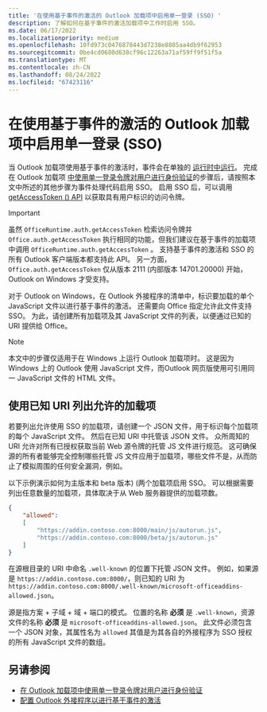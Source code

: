 ```yaml
---
title: '在使用基于事件的激活的 Outlook 加载项中启用单一登录 (SSO) '
description: 了解如何在基于事件的激活加载项中工作时启用 SSO。
ms.date: 06/17/2022
ms.localizationpriority: medium
ms.openlocfilehash: 10fd973c0476878443d7238e8805aa4db9f62953
ms.sourcegitcommit: 0be4cd0680d638cf96c12263a71af59ff9f51f5a
ms.translationtype: MT
ms.contentlocale: zh-CN
ms.lasthandoff: 08/24/2022
ms.locfileid: "67423116"
---
```

# <a name="enable-single-sign-on-sso-in-outlook-add-ins-that-use-event-based-activation"></a>在使用基于事件的激活的 Outlook 加载项中启用单一登录 (SSO) 

当 Outlook 加载项使用基于事件的激活时，事件会在单独的 [运行时中运行](../testing/runtimes.md)。 完成在 Outlook 加载项 [中使用单一登录令牌对用户进行身份验证](authenticate-a-user-with-an-sso-token.md)的步骤后，请按照本文中所述的其他步骤为事件处理代码启用 SSO。 启用 SSO 后，可以调用 [getAccessToken () API](/javascript/api/office-runtime/officeruntime.auth) 以获取具有用户标识的访问令牌。

> [!IMPORTANT]
> 虽然 `OfficeRuntime.auth.getAccessToken` 检索访问令牌并 `Office.auth.getAccessToken` 执行相同的功能，但我们建议在基于事件的加载项中调用 `OfficeRuntime.auth.getAccessToken` 。 支持基于事件的激活和 SSO 的所有 Outlook 客户端版本都支持此 API。 另一方面， `Office.auth.getAccessToken` 仅从版本 2111 (内部版本 14701.20000) 开始，Outlook on Windows 才受支持。

对于 Outlook on Windows，在 Outlook 外接程序的清单中，标识要加载的单个 JavaScript 文件以进行基于事件的激活。 还需要向 Office 指定允许此文件支持 SSO。 为此，请创建所有加载项及其 JavaScript 文件的列表，以便通过已知的 URI 提供给 Office。

> [!NOTE]
> 本文中的步骤仅适用于在 Windows 上运行 Outlook 加载项时。 这是因为 Windows 上的 Outlook 使用 JavaScript 文件，而Outlook 网页版使用可引用同一 JavaScript 文件的 HTML 文件。

## <a name="list-allowed-add-ins-with-a-well-known-uri"></a>使用已知 URI 列出允许的加载项

若要列出允许使用 SSO 的加载项，请创建一个 JSON 文件，用于标识每个加载项的每个 JavaScript 文件。 然后在已知 URI 中托管该 JSON 文件。 众所周知的 URI 允许对所有已授权获取当前 Web 源令牌的托管 JS 文件进行规范。 这可确保源的所有者能够完全控制哪些托管 JS 文件应用于加载项，哪些文件不是，从而防止了模拟周围的任何安全漏洞，例如。

以下示例演示如何为主版本和 beta 版本)  (两个加载项启用 SSO。 可以根据需要列出任意数量的加载项，具体取决于从 Web 服务器提供的加载项数。

```json
{
    "allowed":
    [
        "https://addin.contoso.com:8000/main/js/autorun.js",
        "https://addin.contoso.com:8000/beta/js/autorun.js"
    ]
}
```

在源根目录的 URI 中命名 `.well-known` 的位置下托管 JSON 文件。 例如，如果源是 `https://addin.contoso.com:8000/`，则已知的 URI 为 `https://addin.contoso.com:8000/.well-known/microsoft-officeaddins-allowed.json`。

源是指方案 + 子域 + 域 + 端口的模式。 位置的名称 **必须** 是 `.well-known`，资源文件的名称 **必须** 是 `microsoft-officeaddins-allowed.json`。 此文件必须包含一个 JSON 对象，其属性名为 `allowed` 其值是为其各自的外接程序为 SSO 授权的所有 JavaScript 文件的数组。

## <a name="see-also"></a>另请参阅

- [在 Outlook 加载项中使用单一登录令牌对用户进行身份验证](authenticate-a-user-with-an-sso-token.md)
- [配置 Outlook 外接程序以进行基于事件的激活](autolaunch.md)
